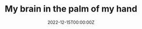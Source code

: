 ---
title: My brain in the palm of my hand
summary: 3D printed by transforming a MRI scan of my brain into a printable model using my labmate's {{< staticref "https://github.com/macklab/BrainMaker" "newtab" >}}code.{{< /staticref >}} Painted by me. Not actual brain's size.
tags:
  - Research
date: '2022-12-15T00:00:00Z'

# Optional external URL for project (replaces project detail page).
external_link: ''


image:
  caption: '3D-printed brain'
  focal_point: Smart


# Slides (optional).
#   Associate this project with Markdown slides.
#   Simply enter your slide deck's filename without extension.
#   E.g. `slides = "example-slides"` references `content/slides/example-slides.md`.
#   Otherwise, set `slides = ""`.
slides: = ""
---